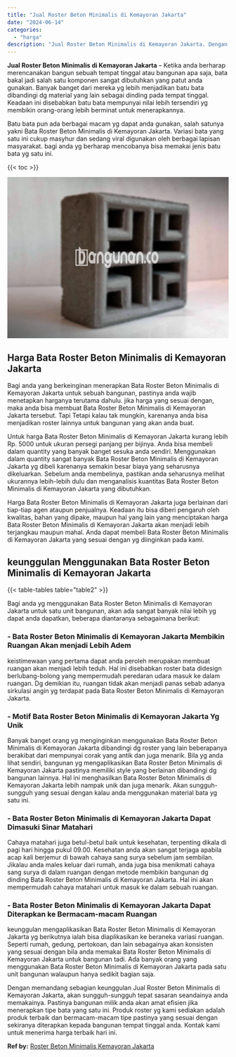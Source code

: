 ```yaml
---
title: "Jual Roster Beton Minimalis di Kemayoran Jakarta"
date: "2024-06-14"
categories: 
  - "harga"
description: "Jual Roster Beton Minimalis di Kemayoran Jakarta. Dengan memandang sebagian keunggulan Jual Roster Beton Minimalis di Kemayoran Jakarta, akan sungguh-sungguh..."
---
```


**Jual Roster Beton Minimalis di Kemayoran Jakarta** – Ketika anda berharap merencanakan bangun sebuah tempat tinggal atau bangunan apa saja, bata bakal jadi salah satu komponen sangat dibutuhkan yang patut anda gunakan. Banyak banget dari mereka yg lebih menjadikan batu bata dibandingi dg material yang lain sebagai dinding pada tempat tinggal. Keadaan ini disebabkan batu bata mempunyai nilai lebih tersendiri yg membikin orang-orang lebih berminat untuk menerapkannya.

Batu bata pun ada berbagai macam yg dapat anda gunakan, salah satunya yakni Bata Roster Beton Minimalis di Kemayoran Jakarta. Variasi bata yang satu ini cukup masyhur dan sedang viral digunakan oleh berbagai lapisan masyarakat. bagi anda yg berharap mencobanya bisa memakai jenis batu bata yg satu ini.

{{< toc >}}

![Jual Roster Beton Minimalis di Kemayoran Jakarta](/images/bata-roster-minimalis-20.png)

## Harga Bata Roster Beton Minimalis di Kemayoran Jakarta

Bagi anda yang berkeinginan menerapkan Bata Roster Beton Minimalis di Kemayoran Jakarta untuk sebuah bangunan, pastinya anda wajib menetapkan harganya terutama dahulu. jika harga yang sesuai dengan, maka anda bisa membuat Bata Roster Beton Minimalis di Kemayoran Jakarta tersebut. Tapi Tetapi kalau tak mungkin, karenanya anda bisa menjadikan roster lainnya untuk bangunan yang akan anda buat.

Untuk harga Bata Roster Beton Minimalis di Kemayoran Jakarta kurang lebih Rp. 5000 untuk ukuran persegi panjang per bijinya. Anda bisa membeli dalam quantity yang banyak banget sesuka anda sendiri. Menggunakan dalam quantity sangat banyak Bata Roster Beton Minimalis di Kemayoran Jakarta yg dibeli karenanya semakin besar biaya yang seharusnya dikeluarkan. Sebelum anda membelinya, pastikan anda seharusnya melihat ukurannya lebih-lebih dulu dan menganalisis kuantitas Bata Roster Beton Minimalis di Kemayoran Jakarta yang dibutuhkan.

Harga Bata Roster Beton Minimalis di Kemayoran Jakarta juga berlainan dari tiap-tiap agen ataupun penjualnya. Keadaan itu bisa diberi pengaruh oleh kwalitas, bahan yang dipake, maupun hal yang lain yang menciptakan harga Bata Roster Beton Minimalis di Kemayoran Jakarta akan menjadi lebih terjangkau maupun mahal. Anda dapat membeli Bata Roster Beton Minimalis di Kemayoran Jakarta yang sesuai dengan yg diinginkan pada kami.

## keunggulan Menggunakan Bata Roster Beton Minimalis di Kemayoran Jakarta

{{< table-tables table="table2" >}}

Bagi anda yg menggunakan Bata Roster Beton Minimalis di Kemayoran Jakarta untuk satu unit bangunan, akan ada sangat banyak nilai lebih yg dapat anda dapatkan, beberapa diantaranya sebagaimana berikut:

### \- Bata Roster Beton Minimalis di Kemayoran Jakarta Membikin Ruangan Akan menjadi Lebih Adem

keistimewaan yang pertama dapat anda peroleh merupakan membuat ruangan akan menjadi lebih teduh. Hal ini disebabkan roster bata didesign berlubang-bolong yang mempermudah peredaran udara masuk ke dalam ruangan. Dg demikian itu, ruangan tidak akan menjadi panas sebab adanya sirkulasi angin yg terdapat pada Bata Roster Beton Minimalis di Kemayoran Jakarta.

### \- Motif Bata Roster Beton Minimalis di Kemayoran Jakarta Yg Unik

Banyak banget orang yg menginginkan menggunakan Bata Roster Beton Minimalis di Kemayoran Jakarta dibandingi dg roster yang lain beberapanya berakibat dari mempunyai corak yang antik dan juga menarik. Bila yg anda lihat sendiri, bangunan yg mengaplikasikan Bata Roster Beton Minimalis di Kemayoran Jakarta pastinya memiliki style yang berlainan dibandingi dg bangunan lainnya. Hal ini menghasilkan Bata Roster Beton Minimalis di Kemayoran Jakarta lebih nampak unik dan juga menarik. Akan sungguh-sungguh yang sesuai dengan kalau anda menggunakan material bata yg satu ini.

### \- Bata Roster Beton Minimalis di Kemayoran Jakarta Dapat Dimasuki Sinar Matahari

Cahaya matahari juga betul-betul baik untuk kesehatan, terpenting dikala di pagi hari hingga pukul 09.00. Kesehatan anda akan sangat terjaga apabila acap kali berjemur di bawah cahaya sang surya sebelum jam sembilan. Jikalau anda males keluar dari rumah, anda juga bisa menikmati cahaya sang surya di dalam ruangan dengan metode membikin bangunan dg dinding Bata Roster Beton Minimalis di Kemayoran Jakarta. Hal ini akan mempermudah cahaya matahari untuk masuk ke dalam sebuah ruangan.

### \- Bata Roster Beton Minimalis di Kemayoran Jakarta Dapat Diterapkan ke Bermacam-macam Ruangan

keunggulan mengaplikasikan Bata Roster Beton Minimalis di Kemayoran Jakarta yg berikutnya ialah bisa diaplikasikan ke beraneka variasi ruangan. Seperti rumah, gedung, pertokoan, dan lain sebagainya akan konsisten yang sesuai dengan bila anda memakai Bata Roster Beton Minimalis di Kemayoran Jakarta untuk bangunan tadi. Ada banyak orang yang menggunakan Bata Roster Beton Minimalis di Kemayoran Jakarta pada satu unit bangunan walaupun hanya sedikit bagian saja.

Dengan memandang sebagian keunggulan Jual Roster Beton Minimalis di Kemayoran Jakarta, akan sungguh-sungguh tepat sasaran seandainya anda memakainya. Pastinya bangunan milik anda akan amat efisien jika menerapkan tipe bata yang satu ini. Produk roster yg kami sediakan adalah produk terbaik dan bermacam-macam tipe pastinya yang sesuai dengan sekiranya diterapkan kepada bangunan tempat tinggal anda. Kontak kami untuk menerima harga terbaik hari ini.

**Ref by:** [Roster Beton Minimalis Kemayoran Jakarta](https://id.wikipedia.org/wiki/Roster)
